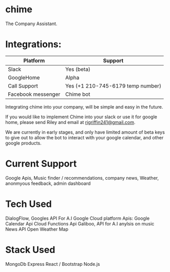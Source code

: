 # chime
The Company Assistant.

# Integrations:

| Platform   | Support |
| ---------- | ------- |
|    Slack   |   Yes (beta)  |
| GoogleHome | Alpha |
| Call Support | Yes (+1 210-745-6179 temp number)|
| Facebook messenger | Chime bot |

Integrating chime into your company, will be simple and easy in the future. 

If you would like to implement Chime into your slack or use it for google home, please send Riley and email at rigriffin241@gmail.com.

We are currently in early stages, and only have limited amount of beta keys to give out to allow the bot to interact with your google calendar, and other google products. 

# Current Support

Google Apis, Music finder / recommendations, company news, Weather, anonmyous feedback, admin dashboard

# Tech Used

DialogFlow, Googles API For A.I
Google Cloud platform Apis:
Google Calendar Api
Cloud Functions Api
Galiboo, API for A.I anylsis on music
News API
Open Weather Map

# Stack Used

MongoDb
Express
React / Bootstrap
Node.js
